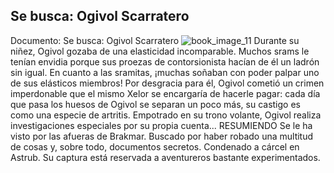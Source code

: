 ## Se busca: Ogivol Scarratero
Documento: Se busca: Ogivol Scarratero
![book_image_11](https://media.discordapp.net/attachments/1105643336989159555/1105647489375277077/11.jpg)
Durante su niñez, Ogivol gozaba de una elasticidad incomparable. Muchos srams le tenían envidia porque sus proezas de contorsionista hacían de él un ladrón sin igual. En cuanto a las sramitas, ¡muchas soñaban con poder palpar uno de sus elásticos miembros!
Por desgracia para él, Ogivol cometió un crimen imperdonable que el mismo Xelor se encargaría de hacerle pagar: cada día que pasa los huesos de Ogivol se separan un poco más, su castigo es como una especie de artritis.
Empotrado en su trono volante, Ogivol realiza investigaciones especiales por su propia cuenta...
RESUMIENDO
Se le ha visto por las afueras de Brakmar.
Buscado por haber robado una multitud de cosas y, sobre todo, documentos secretos.
Condenado a cárcel en Astrub.
Su captura está reservada a aventureros bastante experimentados.

